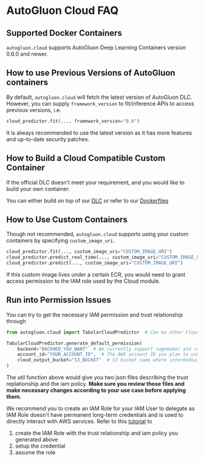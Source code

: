 # AutoGluon Cloud FAQ

## Supported Docker Containers
`autogluon.cloud` supports AutoGluon Deep Learning Containers version 0.6.0 and newer.

## How to use Previous Versions of AutoGluon containers
By default, `autogluon.cloud` will fetch the latest version of AutoGluon DLC. However, you can supply `framework_version` to fit/inference APIs to access previous versions, i.e.
```python
cloud_predictor.fit(..., framework_version="0.6")
```
It is always recommended to use the latest version as it has more features and up-to-date security patches.


## How to Build a Cloud Compatible Custom Container
If the official DLC doesn't meet your requirement, and you would like to build your own container.

You can either build on top of our [DLC](https://github.com/aws/deep-learning-containers/blob/master/available_images.md#autogluon-training-containers)
or refer to our [Dockerfiles](https://github.com/aws/deep-learning-containers/tree/master/autogluon)

## How to Use Custom Containers
Though not recommended, `autogluon.cloud` supports using your custom containers by specifying `custom_image_uri`.

```python
cloud_predictor.fit(..., custom_image_uri="CUSTOM_IMAGE_URI")
cloud_predictor.predict_real_time(..., custom_image_uri="CUSTOM_IMAGE_URI")
cloud_predictor.predict(..., custom_image_uri="CUSTOM_IMAGE_URI")
```

If this custom image lives under a certain ECR, you would need to grant access permission to the IAM role used by the Cloud module.

## Run into Permission Issues
You can try to get the necessary IAM permission and trust relationship through
```python
from autogluon.cloud import TabularCloudPredictor  # Can be other CloudPredictor as well

TabularCloudPredictor.generate_default_permission(
    backend="BACKNED_YOU_WANT"  # We currently support sagemaker and ray_aws
    account_id="YOUR_ACCOUNT_ID",  # The AWS account ID you plan to use for CloudPredictor.
    cloud_output_bucket="S3_BUCKET"  # S3 bucket name where intermediate artifacts will be uploaded and trained models should be saved. You need to create this bucket beforehand.
)
```

The util function above would give you two json files describing the trust replationship and the iam policy.
**Make sure you review those files and make necessary changes according to your use case before applying them.**

We recommend you to create an IAM Role for your IAM User to delegate as IAM Role doesn't have permanent long-term credentials and is used to directly interact with AWS services.
Refer to this [tutorial](https://aws.amazon.com/premiumsupport/knowledge-center/iam-assume-role-cli/) to

1. create the IAM Role with the trust relationship and iam policy you generated above
2. setup the credential
3. assume the role
